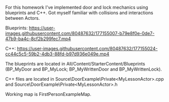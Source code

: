 For this homework I've implemented door and lock mechanics using blueprints and C++. Got myself familiar with collisions and interactions between Actors.


Blueprints:
https://user-images.githubusercontent.com/80487632/177155007-b79e8f0e-0de7-47b9-ba4c-8cf2b299fec7.mp4

C++:
https://user-images.githubusercontent.com/80487632/177155024-cc44c5c5-59b2-4db3-88fd-b97d936e049e.mp4


The blueprints are located in All/Content/StarterContent/Blueprints (BP_MyDoor and BP_MyLock; BP_MyWrittenDoor and BP_MyWrittenLock).

C++ files are located in Source\DoorExample\Private\<MyLessonActor>.cpp and Source\DoorExample\Private\<MyLessonActor>.h

Working map is FirstPersonExampleMap.
